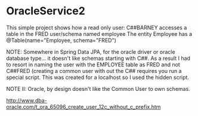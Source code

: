 # OracleService2
This simple project shows how a read only user: C##BARNEY accesses a table in the FRED user/schema named employee
The entity Employee has a @Table(name="Employee, schema="FRED")

NOTE:
Somewhere in  Spring Data JPA, for the oracle driver or oracle database type... it doesn't like schemas starting with C##. As a result I had to resort in
naming the user with the EMPLOYEE table as FRED and not C##FRED (creating a common user with out the C## requires you run a special script.
This was created for a localhost so I used the hidden script.

NOTE II:
Oracle, by design doesn't like the Common User to own schemas.

http://www.dba-oracle.com/t_ora_65096_create_user_12c_without_c_prefix.htm
